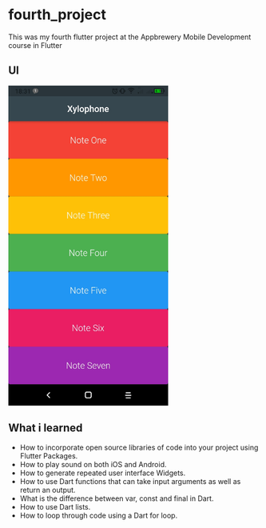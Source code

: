 # fourth_project
This was my fourth flutter project at the Appbrewery Mobile Development course in Flutter

## UI

<img src="https://github.com/Josefrino/Xylophone/blob/master/Xylophone.jpg" width="320">

## What i learned

* How to incorporate open source libraries of code into your project using Flutter Packages.
* How to play sound on both iOS and Android.
* How to generate repeated user interface Widgets.
* How to use Dart functions that can take input arguments as well as return an output.
* What is the difference between var, const and final in Dart.
* How to use Dart lists.
* How to loop through code using a Dart for loop.
